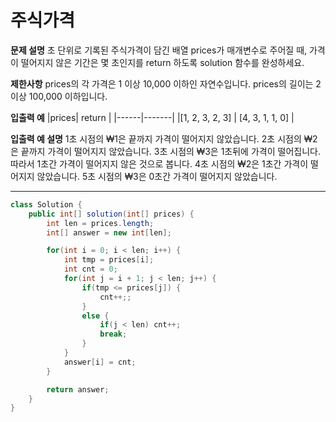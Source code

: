 # 주식가격

**문제 설명**
초 단위로 기록된 주식가격이 담긴 배열 prices가 매개변수로 주어질 때, 가격이 떨어지지 않은 기간은 몇 초인지를 return 하도록 solution 함수를 완성하세요.

**제한사항**
prices의 각 가격은 1 이상 10,000 이하인 자연수입니다.
prices의 길이는 2 이상 100,000 이하입니다.

**입출력 예**
|prices| return |
|------|-------|
|[1, 2, 3, 2, 3] | [4, 3, 1, 1, 0] |

**입출력 예 설명**
1초 시점의 ₩1은 끝까지 가격이 떨어지지 않았습니다.
2초 시점의 ₩2은 끝까지 가격이 떨어지지 않았습니다.
3초 시점의 ₩3은 1초뒤에 가격이 떨어집니다. 따라서 1초간 가격이 떨어지지 않은 것으로 봅니다.
4초 시점의 ₩2은 1초간 가격이 떨어지지 않았습니다.
5초 시점의 ₩3은 0초간 가격이 떨어지지 않았습니다.

---

```java
class Solution {
    public int[] solution(int[] prices) {
        int len = prices.length;
        int[] answer = new int[len];

        for(int i = 0; i < len; i++) {
            int tmp = prices[i];
            int cnt = 0;
            for(int j = i + 1; j < len; j++) {
                if(tmp <= prices[j]) {
                    cnt++;;
                }
                else {
                    if(j < len) cnt++;
                    break;
                }
            }
            answer[i] = cnt;
        }

        return answer;
    }
}
```
